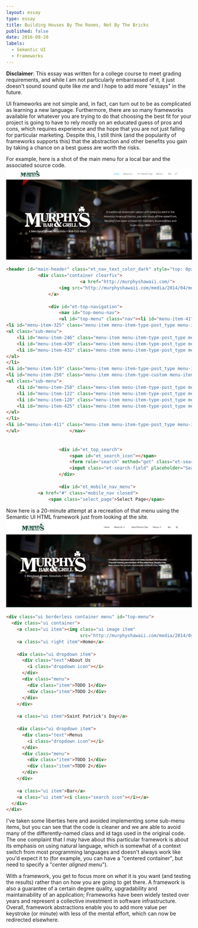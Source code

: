 ```yaml
---
layout: essay
type: essay
title: Building Houses By The Rooms, Not By The Bricks
published: false
date: 2016-09-20
labels:
  - Semantic UI
  - Frameworks
---
```

__Disclaimer__: This essay was written for a college course to meet grading requirements, and while I am not particularly embarrassed of it, it just doesn't sound sound quite like _me_ and I hope to add more "essays" in the future.

UI frameworks are not simple and, in fact, can turn out to be as complicated as learning a new language. Furthermore, there are so many frameworks available for whatever you are trying to do that choosing the best fit for your project is going to have to rely mostly on an educated guess of pros and cons, which requires experience and the hope that you are not just falling for particular marketing. Despite this, I still think (and the popularity of frameworks supports this) that the abstraction and other benefits you gain by taking a chance on a best guess are worth the risks.


For example, here is a shot of the main menu for a local bar and the associated source code.
<img class="ui big centered image" src="../images/murphysbar_real.png">

``` html
<header id="main-header" class="et_nav_text_color_dark" style="top: 0px;">
			<div class="container clearfix">
							<a href="http://murphyshawaii.com/">
					<img src="http://murphyshawaii.com/media/2014/04/murphyshawaii.png" alt="Murphy’s Bar and Grill" id="logo">
				</a>

				<div id="et-top-navigation">
					<nav id="top-menu-nav">
					<ul id="top-menu" class="nav"><li id="menu-item-41" class="menu-item menu-item-type-post_type menu-item-object-page current-menu-item page_item page-item-20 current_page_item menu-item-41"><a href="http://murphyshawaii.com/">Home</a></li>
<li id="menu-item-325" class="menu-item menu-item-type-post_type menu-item-object-page menu-item-has-children menu-item-325"><a href="http://murphyshawaii.com/about-us/">About Us</a>
<ul class="sub-menu">
	<li id="menu-item-246" class="menu-item menu-item-type-post_type menu-item-object-page menu-item-246"><a href="http://murphyshawaii.com/welcome/getting-hereparking/">Getting Here/Parking</a></li>
	<li id="menu-item-430" class="menu-item menu-item-type-post_type menu-item-object-page menu-item-430"><a href="http://murphyshawaii.com/catering-and-private-events/">Catering and Private Events</a></li>
	<li id="menu-item-432" class="menu-item menu-item-type-post_type menu-item-object-page menu-item-432"><a href="http://murphyshawaii.com/upcoming-events/">Upcoming Events</a></li>
</ul>
</li>
<li id="menu-item-519" class="menu-item menu-item-type-post_type menu-item-object-page menu-item-519"><a href="http://murphyshawaii.com/st-patricks-day/">St. Patrick’s Day</a></li>
<li id="menu-item-250" class="menu-item menu-item-type-custom menu-item-object-custom menu-item-has-children menu-item-250"><a>Menus</a>
<ul class="sub-menu">
	<li id="menu-item-258" class="menu-item menu-item-type-post_type menu-item-object-page menu-item-258"><a href="http://murphyshawaii.com/weekly-specials/">Weekly Specials</a></li>
	<li id="menu-item-122" class="menu-item menu-item-type-post_type menu-item-object-page menu-item-122"><a href="http://murphyshawaii.com/lunch-menu/">Lunch Menu</a></li>
	<li id="menu-item-128" class="menu-item menu-item-type-post_type menu-item-object-page menu-item-128"><a href="http://murphyshawaii.com/dinner-menu/">Dinner Menu</a></li>
	<li id="menu-item-425" class="menu-item menu-item-type-post_type menu-item-object-page menu-item-425"><a href="http://murphyshawaii.com/desserts/">Desserts</a></li>
</ul>
</li>
<li id="menu-item-411" class="menu-item menu-item-type-post_type menu-item-object-page menu-item-411"><a href="http://murphyshawaii.com/bar/">Bar</a></li>
</ul>					</nav>

					
					<div id="et_top_search">
						<span id="et_search_icon"></span>
						<form role="search" method="get" class="et-search-form et-hidden" action="http://murphyshawaii.com/">
						<input class="et-search-field" placeholder="Search …" value="" name="s" title="Search for:" type="search">						</form>
					</div>
					
					<div id="et_mobile_nav_menu">
			<a href="#" class="mobile_nav closed">
				<span class="select_page">Select Page</span>

```
Now here is a 20-minute attempt at a recreation of that menu using the Semantic UI HTML framework just from looking at the site.
<img class="ui big centered image" src="../images/murphysbar_fake.png">

``` html
<div class="ui borderless container menu" id="top-menu">
  <div class="ui container">
    <a class="ui item"><img class="ui image item"
                            src="http://murphyshawaii.com/media/2014/04/murphyshawaii.png"></a>
    <a class="ui right item">Home</a>

    <div class="ui dropdown item">
      <div class="text">About Us
        <i class="dropdown icon"></i>
      </div>
      <div class="menu">
        <div class="item">TODO 1</div>
        <div class="item">TODO 2</div>
      </div>
    </div>

    <a class="ui item">Saint Patrick's Day</a>

    <div class="ui dropdown item">
      <div class="text">Menus
        <i class="dropdown icon"></i>
      </div>
      <div class="menu">
        <div class="item">TODO 1</div>
        <div class="item">TODO 2</div>
      </div>
    </div>

    <a class="ui item">Bar</a>
    <a class="ui item"><i class="search icon"></i></a>
  </div>
</div>
```
I've taken some liberties here and avoided implementing some sub-menu items, but you can see that the code is cleaner and we are able to avoid many of the differently-named class and id tags used in the original code. The one complaint that I may have about this particular framework is about its emphasis on using natural language, which is somewhat of a context switch from most programming languages and doesn't always work like you'd expect it to (for example, you can have a "centered container", but need to specify a "center *aligned* menu").

With a framework, you get to focus more on *what* it is you want (and testing the results) rather than on how you are going to get there. A framework is also a guarantee of a certain degree quality, upgradability and maintainability of an application; Frameworks have been widely tested over years and represent a collective investment in software infrastructure. Overall, framework abstractions enable you to add more value per keystroke (or minute) with less of the mental effort, which can now be redirected elsewhere.
